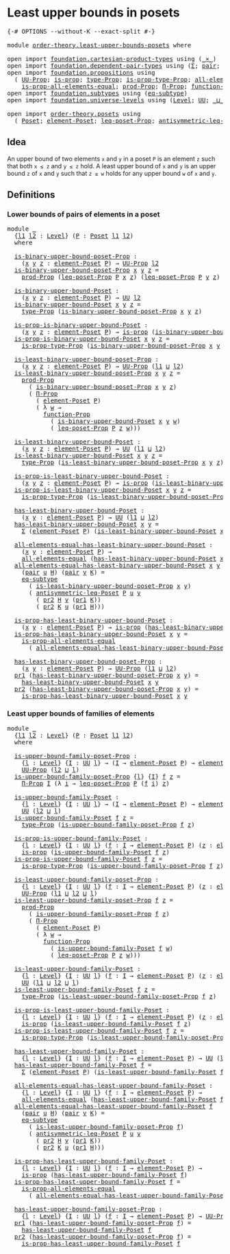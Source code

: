 # Least upper bounds in posets

<pre class="Agda"><a id="41" class="Symbol">{-#</a> <a id="45" class="Keyword">OPTIONS</a> <a id="53" class="Pragma">--without-K</a> <a id="65" class="Pragma">--exact-split</a> <a id="79" class="Symbol">#-}</a>

<a id="84" class="Keyword">module</a> <a id="91" href="order-theory.least-upper-bounds-posets.html" class="Module">order-theory.least-upper-bounds-posets</a> <a id="130" class="Keyword">where</a>

<a id="137" class="Keyword">open</a> <a id="142" class="Keyword">import</a> <a id="149" href="foundation.cartesian-product-types.html" class="Module">foundation.cartesian-product-types</a> <a id="184" class="Keyword">using</a> <a id="190" class="Symbol">(</a><a id="191" href="foundation-core.cartesian-product-types.html#577" class="Function Operator">_×_</a><a id="194" class="Symbol">)</a>
<a id="196" class="Keyword">open</a> <a id="201" class="Keyword">import</a> <a id="208" href="foundation.dependent-pair-types.html" class="Module">foundation.dependent-pair-types</a> <a id="240" class="Keyword">using</a> <a id="246" class="Symbol">(</a><a id="247" href="foundation-core.dependent-pair-types.html#502" class="Record">Σ</a><a id="248" class="Symbol">;</a> <a id="250" href="foundation-core.dependent-pair-types.html#575" class="InductiveConstructor">pair</a><a id="254" class="Symbol">;</a> <a id="256" href="foundation-core.dependent-pair-types.html#592" class="Field">pr1</a><a id="259" class="Symbol">;</a> <a id="261" href="foundation-core.dependent-pair-types.html#604" class="Field">pr2</a><a id="264" class="Symbol">)</a>
<a id="266" class="Keyword">open</a> <a id="271" class="Keyword">import</a> <a id="278" href="foundation.propositions.html" class="Module">foundation.propositions</a> <a id="302" class="Keyword">using</a>
  <a id="310" class="Symbol">(</a> <a id="312" href="foundation-core.propositions.html#1380" class="Function">UU-Prop</a><a id="319" class="Symbol">;</a> <a id="321" href="foundation-core.propositions.html#1296" class="Function">is-prop</a><a id="328" class="Symbol">;</a> <a id="330" href="foundation-core.propositions.html#1482" class="Function">type-Prop</a><a id="339" class="Symbol">;</a> <a id="341" href="foundation-core.propositions.html#1549" class="Function">is-prop-type-Prop</a><a id="358" class="Symbol">;</a> <a id="360" href="foundation-core.propositions.html#2193" class="Function">all-elements-equal</a><a id="378" class="Symbol">;</a>
    <a id="384" href="foundation-core.propositions.html#2392" class="Function">is-prop-all-elements-equal</a><a id="410" class="Symbol">;</a> <a id="412" href="foundation-core.propositions.html#5861" class="Function">prod-Prop</a><a id="421" class="Symbol">;</a> <a id="423" href="foundation-core.propositions.html#6681" class="Function">Π-Prop</a><a id="429" class="Symbol">;</a> <a id="431" href="foundation-core.propositions.html#8281" class="Function">function-Prop</a><a id="444" class="Symbol">)</a>
<a id="446" class="Keyword">open</a> <a id="451" class="Keyword">import</a> <a id="458" href="foundation.subtypes.html" class="Module">foundation.subtypes</a> <a id="478" class="Keyword">using</a> <a id="484" class="Symbol">(</a><a id="485" href="foundation-core.subtypes.html#3371" class="Function">eq-subtype</a><a id="495" class="Symbol">)</a>
<a id="497" class="Keyword">open</a> <a id="502" class="Keyword">import</a> <a id="509" href="foundation.universe-levels.html" class="Module">foundation.universe-levels</a> <a id="536" class="Keyword">using</a> <a id="542" class="Symbol">(</a><a id="543" href="Agda.Primitive.html#597" class="Postulate">Level</a><a id="548" class="Symbol">;</a> <a id="550" href="foundation-core.universe-levels.html#222" class="Primitive">UU</a><a id="552" class="Symbol">;</a> <a id="554" href="Agda.Primitive.html#810" class="Primitive Operator">_⊔_</a><a id="557" class="Symbol">)</a>

<a id="560" class="Keyword">open</a> <a id="565" class="Keyword">import</a> <a id="572" href="order-theory.posets.html" class="Module">order-theory.posets</a> <a id="592" class="Keyword">using</a>
  <a id="600" class="Symbol">(</a> <a id="602" href="order-theory.posets.html#731" class="Function">Poset</a><a id="607" class="Symbol">;</a> <a id="609" href="order-theory.posets.html#1145" class="Function">element-Poset</a><a id="622" class="Symbol">;</a> <a id="624" href="order-theory.posets.html#1194" class="Function">leq-poset-Prop</a><a id="638" class="Symbol">;</a> <a id="640" href="order-theory.posets.html#1983" class="Function">antisymmetric-leq-Poset</a><a id="663" class="Symbol">)</a>
</pre>
## Idea

An upper bound of two elements `x` and `y` in a poset `P` is an element `z` such that both `x ≤ z` and `y ≤ z` hold. A least upper bound of `x` and `y` is an upper bound `z` of `x` and `y` such that `z ≤ w` holds for any upper bound `w` of `x` and `y`.

## Definitions

### Lower bounds of pairs of elements in a poset

<pre class="Agda"><a id="1007" class="Keyword">module</a> <a id="1014" href="order-theory.least-upper-bounds-posets.html#1014" class="Module">_</a>
  <a id="1018" class="Symbol">{</a><a id="1019" href="order-theory.least-upper-bounds-posets.html#1019" class="Bound">l1</a> <a id="1022" href="order-theory.least-upper-bounds-posets.html#1022" class="Bound">l2</a> <a id="1025" class="Symbol">:</a> <a id="1027" href="Agda.Primitive.html#597" class="Postulate">Level</a><a id="1032" class="Symbol">}</a> <a id="1034" class="Symbol">(</a><a id="1035" href="order-theory.least-upper-bounds-posets.html#1035" class="Bound">P</a> <a id="1037" class="Symbol">:</a> <a id="1039" href="order-theory.posets.html#731" class="Function">Poset</a> <a id="1045" href="order-theory.least-upper-bounds-posets.html#1019" class="Bound">l1</a> <a id="1048" href="order-theory.least-upper-bounds-posets.html#1022" class="Bound">l2</a><a id="1050" class="Symbol">)</a>
  <a id="1054" class="Keyword">where</a>

  <a id="1063" href="order-theory.least-upper-bounds-posets.html#1063" class="Function">is-binary-upper-bound-poset-Prop</a> <a id="1096" class="Symbol">:</a>
    <a id="1102" class="Symbol">(</a><a id="1103" href="order-theory.least-upper-bounds-posets.html#1103" class="Bound">x</a> <a id="1105" href="order-theory.least-upper-bounds-posets.html#1105" class="Bound">y</a> <a id="1107" href="order-theory.least-upper-bounds-posets.html#1107" class="Bound">z</a> <a id="1109" class="Symbol">:</a> <a id="1111" href="order-theory.posets.html#1145" class="Function">element-Poset</a> <a id="1125" href="order-theory.least-upper-bounds-posets.html#1035" class="Bound">P</a><a id="1126" class="Symbol">)</a> <a id="1128" class="Symbol">→</a> <a id="1130" href="foundation-core.propositions.html#1380" class="Function">UU-Prop</a> <a id="1138" href="order-theory.least-upper-bounds-posets.html#1022" class="Bound">l2</a>
  <a id="1143" href="order-theory.least-upper-bounds-posets.html#1063" class="Function">is-binary-upper-bound-poset-Prop</a> <a id="1176" href="order-theory.least-upper-bounds-posets.html#1176" class="Bound">x</a> <a id="1178" href="order-theory.least-upper-bounds-posets.html#1178" class="Bound">y</a> <a id="1180" href="order-theory.least-upper-bounds-posets.html#1180" class="Bound">z</a> <a id="1182" class="Symbol">=</a>
    <a id="1188" href="foundation-core.propositions.html#5861" class="Function">prod-Prop</a> <a id="1198" class="Symbol">(</a><a id="1199" href="order-theory.posets.html#1194" class="Function">leq-poset-Prop</a> <a id="1214" href="order-theory.least-upper-bounds-posets.html#1035" class="Bound">P</a> <a id="1216" href="order-theory.least-upper-bounds-posets.html#1176" class="Bound">x</a> <a id="1218" href="order-theory.least-upper-bounds-posets.html#1180" class="Bound">z</a><a id="1219" class="Symbol">)</a> <a id="1221" class="Symbol">(</a><a id="1222" href="order-theory.posets.html#1194" class="Function">leq-poset-Prop</a> <a id="1237" href="order-theory.least-upper-bounds-posets.html#1035" class="Bound">P</a> <a id="1239" href="order-theory.least-upper-bounds-posets.html#1178" class="Bound">y</a> <a id="1241" href="order-theory.least-upper-bounds-posets.html#1180" class="Bound">z</a><a id="1242" class="Symbol">)</a>

  <a id="1247" href="order-theory.least-upper-bounds-posets.html#1247" class="Function">is-binary-upper-bound-Poset</a> <a id="1275" class="Symbol">:</a>
    <a id="1281" class="Symbol">(</a><a id="1282" href="order-theory.least-upper-bounds-posets.html#1282" class="Bound">x</a> <a id="1284" href="order-theory.least-upper-bounds-posets.html#1284" class="Bound">y</a> <a id="1286" href="order-theory.least-upper-bounds-posets.html#1286" class="Bound">z</a> <a id="1288" class="Symbol">:</a> <a id="1290" href="order-theory.posets.html#1145" class="Function">element-Poset</a> <a id="1304" href="order-theory.least-upper-bounds-posets.html#1035" class="Bound">P</a><a id="1305" class="Symbol">)</a> <a id="1307" class="Symbol">→</a> <a id="1309" href="foundation-core.universe-levels.html#222" class="Primitive">UU</a> <a id="1312" href="order-theory.least-upper-bounds-posets.html#1022" class="Bound">l2</a>
  <a id="1317" href="order-theory.least-upper-bounds-posets.html#1247" class="Function">is-binary-upper-bound-Poset</a> <a id="1345" href="order-theory.least-upper-bounds-posets.html#1345" class="Bound">x</a> <a id="1347" href="order-theory.least-upper-bounds-posets.html#1347" class="Bound">y</a> <a id="1349" href="order-theory.least-upper-bounds-posets.html#1349" class="Bound">z</a> <a id="1351" class="Symbol">=</a>
    <a id="1357" href="foundation-core.propositions.html#1482" class="Function">type-Prop</a> <a id="1367" class="Symbol">(</a><a id="1368" href="order-theory.least-upper-bounds-posets.html#1063" class="Function">is-binary-upper-bound-poset-Prop</a> <a id="1401" href="order-theory.least-upper-bounds-posets.html#1345" class="Bound">x</a> <a id="1403" href="order-theory.least-upper-bounds-posets.html#1347" class="Bound">y</a> <a id="1405" href="order-theory.least-upper-bounds-posets.html#1349" class="Bound">z</a><a id="1406" class="Symbol">)</a>

  <a id="1411" href="order-theory.least-upper-bounds-posets.html#1411" class="Function">is-prop-is-binary-upper-bound-Poset</a> <a id="1447" class="Symbol">:</a>
    <a id="1453" class="Symbol">(</a><a id="1454" href="order-theory.least-upper-bounds-posets.html#1454" class="Bound">x</a> <a id="1456" href="order-theory.least-upper-bounds-posets.html#1456" class="Bound">y</a> <a id="1458" href="order-theory.least-upper-bounds-posets.html#1458" class="Bound">z</a> <a id="1460" class="Symbol">:</a> <a id="1462" href="order-theory.posets.html#1145" class="Function">element-Poset</a> <a id="1476" href="order-theory.least-upper-bounds-posets.html#1035" class="Bound">P</a><a id="1477" class="Symbol">)</a> <a id="1479" class="Symbol">→</a> <a id="1481" href="foundation-core.propositions.html#1296" class="Function">is-prop</a> <a id="1489" class="Symbol">(</a><a id="1490" href="order-theory.least-upper-bounds-posets.html#1247" class="Function">is-binary-upper-bound-Poset</a> <a id="1518" href="order-theory.least-upper-bounds-posets.html#1454" class="Bound">x</a> <a id="1520" href="order-theory.least-upper-bounds-posets.html#1456" class="Bound">y</a> <a id="1522" href="order-theory.least-upper-bounds-posets.html#1458" class="Bound">z</a><a id="1523" class="Symbol">)</a>
  <a id="1527" href="order-theory.least-upper-bounds-posets.html#1411" class="Function">is-prop-is-binary-upper-bound-Poset</a> <a id="1563" href="order-theory.least-upper-bounds-posets.html#1563" class="Bound">x</a> <a id="1565" href="order-theory.least-upper-bounds-posets.html#1565" class="Bound">y</a> <a id="1567" href="order-theory.least-upper-bounds-posets.html#1567" class="Bound">z</a> <a id="1569" class="Symbol">=</a>
    <a id="1575" href="foundation-core.propositions.html#1549" class="Function">is-prop-type-Prop</a> <a id="1593" class="Symbol">(</a><a id="1594" href="order-theory.least-upper-bounds-posets.html#1063" class="Function">is-binary-upper-bound-poset-Prop</a> <a id="1627" href="order-theory.least-upper-bounds-posets.html#1563" class="Bound">x</a> <a id="1629" href="order-theory.least-upper-bounds-posets.html#1565" class="Bound">y</a> <a id="1631" href="order-theory.least-upper-bounds-posets.html#1567" class="Bound">z</a><a id="1632" class="Symbol">)</a>

  <a id="1637" href="order-theory.least-upper-bounds-posets.html#1637" class="Function">is-least-binary-upper-bound-poset-Prop</a> <a id="1676" class="Symbol">:</a>
    <a id="1682" class="Symbol">(</a><a id="1683" href="order-theory.least-upper-bounds-posets.html#1683" class="Bound">x</a> <a id="1685" href="order-theory.least-upper-bounds-posets.html#1685" class="Bound">y</a> <a id="1687" href="order-theory.least-upper-bounds-posets.html#1687" class="Bound">z</a> <a id="1689" class="Symbol">:</a> <a id="1691" href="order-theory.posets.html#1145" class="Function">element-Poset</a> <a id="1705" href="order-theory.least-upper-bounds-posets.html#1035" class="Bound">P</a><a id="1706" class="Symbol">)</a> <a id="1708" class="Symbol">→</a> <a id="1710" href="foundation-core.propositions.html#1380" class="Function">UU-Prop</a> <a id="1718" class="Symbol">(</a><a id="1719" href="order-theory.least-upper-bounds-posets.html#1019" class="Bound">l1</a> <a id="1722" href="Agda.Primitive.html#810" class="Primitive Operator">⊔</a> <a id="1724" href="order-theory.least-upper-bounds-posets.html#1022" class="Bound">l2</a><a id="1726" class="Symbol">)</a>
  <a id="1730" href="order-theory.least-upper-bounds-posets.html#1637" class="Function">is-least-binary-upper-bound-poset-Prop</a> <a id="1769" href="order-theory.least-upper-bounds-posets.html#1769" class="Bound">x</a> <a id="1771" href="order-theory.least-upper-bounds-posets.html#1771" class="Bound">y</a> <a id="1773" href="order-theory.least-upper-bounds-posets.html#1773" class="Bound">z</a> <a id="1775" class="Symbol">=</a>
    <a id="1781" href="foundation-core.propositions.html#5861" class="Function">prod-Prop</a>
      <a id="1797" class="Symbol">(</a> <a id="1799" href="order-theory.least-upper-bounds-posets.html#1063" class="Function">is-binary-upper-bound-poset-Prop</a> <a id="1832" href="order-theory.least-upper-bounds-posets.html#1769" class="Bound">x</a> <a id="1834" href="order-theory.least-upper-bounds-posets.html#1771" class="Bound">y</a> <a id="1836" href="order-theory.least-upper-bounds-posets.html#1773" class="Bound">z</a><a id="1837" class="Symbol">)</a>
      <a id="1845" class="Symbol">(</a> <a id="1847" href="foundation-core.propositions.html#6681" class="Function">Π-Prop</a>
        <a id="1862" class="Symbol">(</a> <a id="1864" href="order-theory.posets.html#1145" class="Function">element-Poset</a> <a id="1878" href="order-theory.least-upper-bounds-posets.html#1035" class="Bound">P</a><a id="1879" class="Symbol">)</a>
        <a id="1889" class="Symbol">(</a> <a id="1891" class="Symbol">λ</a> <a id="1893" href="order-theory.least-upper-bounds-posets.html#1893" class="Bound">w</a> <a id="1895" class="Symbol">→</a>
          <a id="1907" href="foundation-core.propositions.html#8281" class="Function">function-Prop</a>
            <a id="1933" class="Symbol">(</a> <a id="1935" href="order-theory.least-upper-bounds-posets.html#1247" class="Function">is-binary-upper-bound-Poset</a> <a id="1963" href="order-theory.least-upper-bounds-posets.html#1769" class="Bound">x</a> <a id="1965" href="order-theory.least-upper-bounds-posets.html#1771" class="Bound">y</a> <a id="1967" href="order-theory.least-upper-bounds-posets.html#1893" class="Bound">w</a><a id="1968" class="Symbol">)</a>
            <a id="1982" class="Symbol">(</a> <a id="1984" href="order-theory.posets.html#1194" class="Function">leq-poset-Prop</a> <a id="1999" href="order-theory.least-upper-bounds-posets.html#1035" class="Bound">P</a> <a id="2001" href="order-theory.least-upper-bounds-posets.html#1773" class="Bound">z</a> <a id="2003" href="order-theory.least-upper-bounds-posets.html#1893" class="Bound">w</a><a id="2004" class="Symbol">)))</a>

  <a id="2011" href="order-theory.least-upper-bounds-posets.html#2011" class="Function">is-least-binary-upper-bound-Poset</a> <a id="2045" class="Symbol">:</a>
    <a id="2051" class="Symbol">(</a><a id="2052" href="order-theory.least-upper-bounds-posets.html#2052" class="Bound">x</a> <a id="2054" href="order-theory.least-upper-bounds-posets.html#2054" class="Bound">y</a> <a id="2056" href="order-theory.least-upper-bounds-posets.html#2056" class="Bound">z</a> <a id="2058" class="Symbol">:</a> <a id="2060" href="order-theory.posets.html#1145" class="Function">element-Poset</a> <a id="2074" href="order-theory.least-upper-bounds-posets.html#1035" class="Bound">P</a><a id="2075" class="Symbol">)</a> <a id="2077" class="Symbol">→</a> <a id="2079" href="foundation-core.universe-levels.html#222" class="Primitive">UU</a> <a id="2082" class="Symbol">(</a><a id="2083" href="order-theory.least-upper-bounds-posets.html#1019" class="Bound">l1</a> <a id="2086" href="Agda.Primitive.html#810" class="Primitive Operator">⊔</a> <a id="2088" href="order-theory.least-upper-bounds-posets.html#1022" class="Bound">l2</a><a id="2090" class="Symbol">)</a>
  <a id="2094" href="order-theory.least-upper-bounds-posets.html#2011" class="Function">is-least-binary-upper-bound-Poset</a> <a id="2128" href="order-theory.least-upper-bounds-posets.html#2128" class="Bound">x</a> <a id="2130" href="order-theory.least-upper-bounds-posets.html#2130" class="Bound">y</a> <a id="2132" href="order-theory.least-upper-bounds-posets.html#2132" class="Bound">z</a> <a id="2134" class="Symbol">=</a>
    <a id="2140" href="foundation-core.propositions.html#1482" class="Function">type-Prop</a> <a id="2150" class="Symbol">(</a><a id="2151" href="order-theory.least-upper-bounds-posets.html#1637" class="Function">is-least-binary-upper-bound-poset-Prop</a> <a id="2190" href="order-theory.least-upper-bounds-posets.html#2128" class="Bound">x</a> <a id="2192" href="order-theory.least-upper-bounds-posets.html#2130" class="Bound">y</a> <a id="2194" href="order-theory.least-upper-bounds-posets.html#2132" class="Bound">z</a><a id="2195" class="Symbol">)</a>

  <a id="2200" href="order-theory.least-upper-bounds-posets.html#2200" class="Function">is-prop-is-least-binary-upper-bound-Poset</a> <a id="2242" class="Symbol">:</a>
    <a id="2248" class="Symbol">(</a><a id="2249" href="order-theory.least-upper-bounds-posets.html#2249" class="Bound">x</a> <a id="2251" href="order-theory.least-upper-bounds-posets.html#2251" class="Bound">y</a> <a id="2253" href="order-theory.least-upper-bounds-posets.html#2253" class="Bound">z</a> <a id="2255" class="Symbol">:</a> <a id="2257" href="order-theory.posets.html#1145" class="Function">element-Poset</a> <a id="2271" href="order-theory.least-upper-bounds-posets.html#1035" class="Bound">P</a><a id="2272" class="Symbol">)</a> <a id="2274" class="Symbol">→</a> <a id="2276" href="foundation-core.propositions.html#1296" class="Function">is-prop</a> <a id="2284" class="Symbol">(</a><a id="2285" href="order-theory.least-upper-bounds-posets.html#2011" class="Function">is-least-binary-upper-bound-Poset</a> <a id="2319" href="order-theory.least-upper-bounds-posets.html#2249" class="Bound">x</a> <a id="2321" href="order-theory.least-upper-bounds-posets.html#2251" class="Bound">y</a> <a id="2323" href="order-theory.least-upper-bounds-posets.html#2253" class="Bound">z</a><a id="2324" class="Symbol">)</a>
  <a id="2328" href="order-theory.least-upper-bounds-posets.html#2200" class="Function">is-prop-is-least-binary-upper-bound-Poset</a> <a id="2370" href="order-theory.least-upper-bounds-posets.html#2370" class="Bound">x</a> <a id="2372" href="order-theory.least-upper-bounds-posets.html#2372" class="Bound">y</a> <a id="2374" href="order-theory.least-upper-bounds-posets.html#2374" class="Bound">z</a> <a id="2376" class="Symbol">=</a>
    <a id="2382" href="foundation-core.propositions.html#1549" class="Function">is-prop-type-Prop</a> <a id="2400" class="Symbol">(</a><a id="2401" href="order-theory.least-upper-bounds-posets.html#1637" class="Function">is-least-binary-upper-bound-poset-Prop</a> <a id="2440" href="order-theory.least-upper-bounds-posets.html#2370" class="Bound">x</a> <a id="2442" href="order-theory.least-upper-bounds-posets.html#2372" class="Bound">y</a> <a id="2444" href="order-theory.least-upper-bounds-posets.html#2374" class="Bound">z</a><a id="2445" class="Symbol">)</a>

  <a id="2450" href="order-theory.least-upper-bounds-posets.html#2450" class="Function">has-least-binary-upper-bound-Poset</a> <a id="2485" class="Symbol">:</a>
    <a id="2491" class="Symbol">(</a><a id="2492" href="order-theory.least-upper-bounds-posets.html#2492" class="Bound">x</a> <a id="2494" href="order-theory.least-upper-bounds-posets.html#2494" class="Bound">y</a> <a id="2496" class="Symbol">:</a> <a id="2498" href="order-theory.posets.html#1145" class="Function">element-Poset</a> <a id="2512" href="order-theory.least-upper-bounds-posets.html#1035" class="Bound">P</a><a id="2513" class="Symbol">)</a> <a id="2515" class="Symbol">→</a> <a id="2517" href="foundation-core.universe-levels.html#222" class="Primitive">UU</a> <a id="2520" class="Symbol">(</a><a id="2521" href="order-theory.least-upper-bounds-posets.html#1019" class="Bound">l1</a> <a id="2524" href="Agda.Primitive.html#810" class="Primitive Operator">⊔</a> <a id="2526" href="order-theory.least-upper-bounds-posets.html#1022" class="Bound">l2</a><a id="2528" class="Symbol">)</a>
  <a id="2532" href="order-theory.least-upper-bounds-posets.html#2450" class="Function">has-least-binary-upper-bound-Poset</a> <a id="2567" href="order-theory.least-upper-bounds-posets.html#2567" class="Bound">x</a> <a id="2569" href="order-theory.least-upper-bounds-posets.html#2569" class="Bound">y</a> <a id="2571" class="Symbol">=</a>
    <a id="2577" href="foundation-core.dependent-pair-types.html#502" class="Record">Σ</a> <a id="2579" class="Symbol">(</a><a id="2580" href="order-theory.posets.html#1145" class="Function">element-Poset</a> <a id="2594" href="order-theory.least-upper-bounds-posets.html#1035" class="Bound">P</a><a id="2595" class="Symbol">)</a> <a id="2597" class="Symbol">(</a><a id="2598" href="order-theory.least-upper-bounds-posets.html#2011" class="Function">is-least-binary-upper-bound-Poset</a> <a id="2632" href="order-theory.least-upper-bounds-posets.html#2567" class="Bound">x</a> <a id="2634" href="order-theory.least-upper-bounds-posets.html#2569" class="Bound">y</a><a id="2635" class="Symbol">)</a>

  <a id="2640" href="order-theory.least-upper-bounds-posets.html#2640" class="Function">all-elements-equal-has-least-binary-upper-bound-Poset</a> <a id="2694" class="Symbol">:</a>
    <a id="2700" class="Symbol">(</a><a id="2701" href="order-theory.least-upper-bounds-posets.html#2701" class="Bound">x</a> <a id="2703" href="order-theory.least-upper-bounds-posets.html#2703" class="Bound">y</a> <a id="2705" class="Symbol">:</a> <a id="2707" href="order-theory.posets.html#1145" class="Function">element-Poset</a> <a id="2721" href="order-theory.least-upper-bounds-posets.html#1035" class="Bound">P</a><a id="2722" class="Symbol">)</a> <a id="2724" class="Symbol">→</a>
    <a id="2730" href="foundation-core.propositions.html#2193" class="Function">all-elements-equal</a> <a id="2749" class="Symbol">(</a><a id="2750" href="order-theory.least-upper-bounds-posets.html#2450" class="Function">has-least-binary-upper-bound-Poset</a> <a id="2785" href="order-theory.least-upper-bounds-posets.html#2701" class="Bound">x</a> <a id="2787" href="order-theory.least-upper-bounds-posets.html#2703" class="Bound">y</a><a id="2788" class="Symbol">)</a>
  <a id="2792" href="order-theory.least-upper-bounds-posets.html#2640" class="Function">all-elements-equal-has-least-binary-upper-bound-Poset</a> <a id="2846" href="order-theory.least-upper-bounds-posets.html#2846" class="Bound">x</a> <a id="2848" href="order-theory.least-upper-bounds-posets.html#2848" class="Bound">y</a>
    <a id="2854" class="Symbol">(</a><a id="2855" href="foundation-core.dependent-pair-types.html#575" class="InductiveConstructor">pair</a> <a id="2860" href="order-theory.least-upper-bounds-posets.html#2860" class="Bound">u</a> <a id="2862" href="order-theory.least-upper-bounds-posets.html#2862" class="Bound">H</a><a id="2863" class="Symbol">)</a> <a id="2865" class="Symbol">(</a><a id="2866" href="foundation-core.dependent-pair-types.html#575" class="InductiveConstructor">pair</a> <a id="2871" href="order-theory.least-upper-bounds-posets.html#2871" class="Bound">v</a> <a id="2873" href="order-theory.least-upper-bounds-posets.html#2873" class="Bound">K</a><a id="2874" class="Symbol">)</a> <a id="2876" class="Symbol">=</a>
    <a id="2882" href="foundation-core.subtypes.html#3371" class="Function">eq-subtype</a>
      <a id="2899" class="Symbol">(</a> <a id="2901" href="order-theory.least-upper-bounds-posets.html#1637" class="Function">is-least-binary-upper-bound-poset-Prop</a> <a id="2940" href="order-theory.least-upper-bounds-posets.html#2846" class="Bound">x</a> <a id="2942" href="order-theory.least-upper-bounds-posets.html#2848" class="Bound">y</a><a id="2943" class="Symbol">)</a>
      <a id="2951" class="Symbol">(</a> <a id="2953" href="order-theory.posets.html#1983" class="Function">antisymmetric-leq-Poset</a> <a id="2977" href="order-theory.least-upper-bounds-posets.html#1035" class="Bound">P</a> <a id="2979" href="order-theory.least-upper-bounds-posets.html#2860" class="Bound">u</a> <a id="2981" href="order-theory.least-upper-bounds-posets.html#2871" class="Bound">v</a>
        <a id="2991" class="Symbol">(</a> <a id="2993" href="foundation-core.dependent-pair-types.html#604" class="Field">pr2</a> <a id="2997" href="order-theory.least-upper-bounds-posets.html#2862" class="Bound">H</a> <a id="2999" href="order-theory.least-upper-bounds-posets.html#2871" class="Bound">v</a> <a id="3001" class="Symbol">(</a><a id="3002" href="foundation-core.dependent-pair-types.html#592" class="Field">pr1</a> <a id="3006" href="order-theory.least-upper-bounds-posets.html#2873" class="Bound">K</a><a id="3007" class="Symbol">))</a>
        <a id="3018" class="Symbol">(</a> <a id="3020" href="foundation-core.dependent-pair-types.html#604" class="Field">pr2</a> <a id="3024" href="order-theory.least-upper-bounds-posets.html#2873" class="Bound">K</a> <a id="3026" href="order-theory.least-upper-bounds-posets.html#2860" class="Bound">u</a> <a id="3028" class="Symbol">(</a><a id="3029" href="foundation-core.dependent-pair-types.html#592" class="Field">pr1</a> <a id="3033" href="order-theory.least-upper-bounds-posets.html#2862" class="Bound">H</a><a id="3034" class="Symbol">)))</a>

  <a id="3041" href="order-theory.least-upper-bounds-posets.html#3041" class="Function">is-prop-has-least-binary-upper-bound-Poset</a> <a id="3084" class="Symbol">:</a>
    <a id="3090" class="Symbol">(</a><a id="3091" href="order-theory.least-upper-bounds-posets.html#3091" class="Bound">x</a> <a id="3093" href="order-theory.least-upper-bounds-posets.html#3093" class="Bound">y</a> <a id="3095" class="Symbol">:</a> <a id="3097" href="order-theory.posets.html#1145" class="Function">element-Poset</a> <a id="3111" href="order-theory.least-upper-bounds-posets.html#1035" class="Bound">P</a><a id="3112" class="Symbol">)</a> <a id="3114" class="Symbol">→</a> <a id="3116" href="foundation-core.propositions.html#1296" class="Function">is-prop</a> <a id="3124" class="Symbol">(</a><a id="3125" href="order-theory.least-upper-bounds-posets.html#2450" class="Function">has-least-binary-upper-bound-Poset</a> <a id="3160" href="order-theory.least-upper-bounds-posets.html#3091" class="Bound">x</a> <a id="3162" href="order-theory.least-upper-bounds-posets.html#3093" class="Bound">y</a><a id="3163" class="Symbol">)</a>
  <a id="3167" href="order-theory.least-upper-bounds-posets.html#3041" class="Function">is-prop-has-least-binary-upper-bound-Poset</a> <a id="3210" href="order-theory.least-upper-bounds-posets.html#3210" class="Bound">x</a> <a id="3212" href="order-theory.least-upper-bounds-posets.html#3212" class="Bound">y</a> <a id="3214" class="Symbol">=</a>
    <a id="3220" href="foundation-core.propositions.html#2392" class="Function">is-prop-all-elements-equal</a>
      <a id="3253" class="Symbol">(</a> <a id="3255" href="order-theory.least-upper-bounds-posets.html#2640" class="Function">all-elements-equal-has-least-binary-upper-bound-Poset</a> <a id="3309" href="order-theory.least-upper-bounds-posets.html#3210" class="Bound">x</a> <a id="3311" href="order-theory.least-upper-bounds-posets.html#3212" class="Bound">y</a><a id="3312" class="Symbol">)</a>

  <a id="3317" href="order-theory.least-upper-bounds-posets.html#3317" class="Function">has-least-binary-upper-bound-poset-Prop</a> <a id="3357" class="Symbol">:</a>
    <a id="3363" class="Symbol">(</a><a id="3364" href="order-theory.least-upper-bounds-posets.html#3364" class="Bound">x</a> <a id="3366" href="order-theory.least-upper-bounds-posets.html#3366" class="Bound">y</a> <a id="3368" class="Symbol">:</a> <a id="3370" href="order-theory.posets.html#1145" class="Function">element-Poset</a> <a id="3384" href="order-theory.least-upper-bounds-posets.html#1035" class="Bound">P</a><a id="3385" class="Symbol">)</a> <a id="3387" class="Symbol">→</a> <a id="3389" href="foundation-core.propositions.html#1380" class="Function">UU-Prop</a> <a id="3397" class="Symbol">(</a><a id="3398" href="order-theory.least-upper-bounds-posets.html#1019" class="Bound">l1</a> <a id="3401" href="Agda.Primitive.html#810" class="Primitive Operator">⊔</a> <a id="3403" href="order-theory.least-upper-bounds-posets.html#1022" class="Bound">l2</a><a id="3405" class="Symbol">)</a>
  <a id="3409" href="foundation-core.dependent-pair-types.html#592" class="Field">pr1</a> <a id="3413" class="Symbol">(</a><a id="3414" href="order-theory.least-upper-bounds-posets.html#3317" class="Function">has-least-binary-upper-bound-poset-Prop</a> <a id="3454" href="order-theory.least-upper-bounds-posets.html#3454" class="Bound">x</a> <a id="3456" href="order-theory.least-upper-bounds-posets.html#3456" class="Bound">y</a><a id="3457" class="Symbol">)</a> <a id="3459" class="Symbol">=</a>
    <a id="3465" href="order-theory.least-upper-bounds-posets.html#2450" class="Function">has-least-binary-upper-bound-Poset</a> <a id="3500" href="order-theory.least-upper-bounds-posets.html#3454" class="Bound">x</a> <a id="3502" href="order-theory.least-upper-bounds-posets.html#3456" class="Bound">y</a>
  <a id="3506" href="foundation-core.dependent-pair-types.html#604" class="Field">pr2</a> <a id="3510" class="Symbol">(</a><a id="3511" href="order-theory.least-upper-bounds-posets.html#3317" class="Function">has-least-binary-upper-bound-poset-Prop</a> <a id="3551" href="order-theory.least-upper-bounds-posets.html#3551" class="Bound">x</a> <a id="3553" href="order-theory.least-upper-bounds-posets.html#3553" class="Bound">y</a><a id="3554" class="Symbol">)</a> <a id="3556" class="Symbol">=</a>
    <a id="3562" href="order-theory.least-upper-bounds-posets.html#3041" class="Function">is-prop-has-least-binary-upper-bound-Poset</a> <a id="3605" href="order-theory.least-upper-bounds-posets.html#3551" class="Bound">x</a> <a id="3607" href="order-theory.least-upper-bounds-posets.html#3553" class="Bound">y</a>
</pre>
### Least upper bounds of families of elements

<pre class="Agda"><a id="3670" class="Keyword">module</a> <a id="3677" href="order-theory.least-upper-bounds-posets.html#3677" class="Module">_</a>
  <a id="3681" class="Symbol">{</a><a id="3682" href="order-theory.least-upper-bounds-posets.html#3682" class="Bound">l1</a> <a id="3685" href="order-theory.least-upper-bounds-posets.html#3685" class="Bound">l2</a> <a id="3688" class="Symbol">:</a> <a id="3690" href="Agda.Primitive.html#597" class="Postulate">Level</a><a id="3695" class="Symbol">}</a> <a id="3697" class="Symbol">(</a><a id="3698" href="order-theory.least-upper-bounds-posets.html#3698" class="Bound">P</a> <a id="3700" class="Symbol">:</a> <a id="3702" href="order-theory.posets.html#731" class="Function">Poset</a> <a id="3708" href="order-theory.least-upper-bounds-posets.html#3682" class="Bound">l1</a> <a id="3711" href="order-theory.least-upper-bounds-posets.html#3685" class="Bound">l2</a><a id="3713" class="Symbol">)</a>
  <a id="3717" class="Keyword">where</a>

  <a id="3726" href="order-theory.least-upper-bounds-posets.html#3726" class="Function">is-upper-bound-family-poset-Prop</a> <a id="3759" class="Symbol">:</a>
    <a id="3765" class="Symbol">{</a><a id="3766" href="order-theory.least-upper-bounds-posets.html#3766" class="Bound">l</a> <a id="3768" class="Symbol">:</a> <a id="3770" href="Agda.Primitive.html#597" class="Postulate">Level</a><a id="3775" class="Symbol">}</a> <a id="3777" class="Symbol">{</a><a id="3778" href="order-theory.least-upper-bounds-posets.html#3778" class="Bound">I</a> <a id="3780" class="Symbol">:</a> <a id="3782" href="foundation-core.universe-levels.html#222" class="Primitive">UU</a> <a id="3785" href="order-theory.least-upper-bounds-posets.html#3766" class="Bound">l</a><a id="3786" class="Symbol">}</a> <a id="3788" class="Symbol">→</a> <a id="3790" class="Symbol">(</a><a id="3791" href="order-theory.least-upper-bounds-posets.html#3778" class="Bound">I</a> <a id="3793" class="Symbol">→</a> <a id="3795" href="order-theory.posets.html#1145" class="Function">element-Poset</a> <a id="3809" href="order-theory.least-upper-bounds-posets.html#3698" class="Bound">P</a><a id="3810" class="Symbol">)</a> <a id="3812" class="Symbol">→</a> <a id="3814" href="order-theory.posets.html#1145" class="Function">element-Poset</a> <a id="3828" href="order-theory.least-upper-bounds-posets.html#3698" class="Bound">P</a> <a id="3830" class="Symbol">→</a>
    <a id="3836" href="foundation-core.propositions.html#1380" class="Function">UU-Prop</a> <a id="3844" class="Symbol">(</a><a id="3845" href="order-theory.least-upper-bounds-posets.html#3685" class="Bound">l2</a> <a id="3848" href="Agda.Primitive.html#810" class="Primitive Operator">⊔</a> <a id="3850" href="order-theory.least-upper-bounds-posets.html#3766" class="Bound">l</a><a id="3851" class="Symbol">)</a>
  <a id="3855" href="order-theory.least-upper-bounds-posets.html#3726" class="Function">is-upper-bound-family-poset-Prop</a> <a id="3888" class="Symbol">{</a><a id="3889" href="order-theory.least-upper-bounds-posets.html#3889" class="Bound">l</a><a id="3890" class="Symbol">}</a> <a id="3892" class="Symbol">{</a><a id="3893" href="order-theory.least-upper-bounds-posets.html#3893" class="Bound">I</a><a id="3894" class="Symbol">}</a> <a id="3896" href="order-theory.least-upper-bounds-posets.html#3896" class="Bound">f</a> <a id="3898" href="order-theory.least-upper-bounds-posets.html#3898" class="Bound">z</a> <a id="3900" class="Symbol">=</a>
    <a id="3906" href="foundation-core.propositions.html#6681" class="Function">Π-Prop</a> <a id="3913" href="order-theory.least-upper-bounds-posets.html#3893" class="Bound">I</a> <a id="3915" class="Symbol">(λ</a> <a id="3918" href="order-theory.least-upper-bounds-posets.html#3918" class="Bound">i</a> <a id="3920" class="Symbol">→</a> <a id="3922" href="order-theory.posets.html#1194" class="Function">leq-poset-Prop</a> <a id="3937" href="order-theory.least-upper-bounds-posets.html#3698" class="Bound">P</a> <a id="3939" class="Symbol">(</a><a id="3940" href="order-theory.least-upper-bounds-posets.html#3896" class="Bound">f</a> <a id="3942" href="order-theory.least-upper-bounds-posets.html#3918" class="Bound">i</a><a id="3943" class="Symbol">)</a> <a id="3945" href="order-theory.least-upper-bounds-posets.html#3898" class="Bound">z</a><a id="3946" class="Symbol">)</a>

  <a id="3951" href="order-theory.least-upper-bounds-posets.html#3951" class="Function">is-upper-bound-family-Poset</a> <a id="3979" class="Symbol">:</a>
    <a id="3985" class="Symbol">{</a><a id="3986" href="order-theory.least-upper-bounds-posets.html#3986" class="Bound">l</a> <a id="3988" class="Symbol">:</a> <a id="3990" href="Agda.Primitive.html#597" class="Postulate">Level</a><a id="3995" class="Symbol">}</a> <a id="3997" class="Symbol">{</a><a id="3998" href="order-theory.least-upper-bounds-posets.html#3998" class="Bound">I</a> <a id="4000" class="Symbol">:</a> <a id="4002" href="foundation-core.universe-levels.html#222" class="Primitive">UU</a> <a id="4005" href="order-theory.least-upper-bounds-posets.html#3986" class="Bound">l</a><a id="4006" class="Symbol">}</a> <a id="4008" class="Symbol">→</a> <a id="4010" class="Symbol">(</a><a id="4011" href="order-theory.least-upper-bounds-posets.html#3998" class="Bound">I</a> <a id="4013" class="Symbol">→</a> <a id="4015" href="order-theory.posets.html#1145" class="Function">element-Poset</a> <a id="4029" href="order-theory.least-upper-bounds-posets.html#3698" class="Bound">P</a><a id="4030" class="Symbol">)</a> <a id="4032" class="Symbol">→</a> <a id="4034" href="order-theory.posets.html#1145" class="Function">element-Poset</a> <a id="4048" href="order-theory.least-upper-bounds-posets.html#3698" class="Bound">P</a> <a id="4050" class="Symbol">→</a>
    <a id="4056" href="foundation-core.universe-levels.html#222" class="Primitive">UU</a> <a id="4059" class="Symbol">(</a><a id="4060" href="order-theory.least-upper-bounds-posets.html#3685" class="Bound">l2</a> <a id="4063" href="Agda.Primitive.html#810" class="Primitive Operator">⊔</a> <a id="4065" href="order-theory.least-upper-bounds-posets.html#3986" class="Bound">l</a><a id="4066" class="Symbol">)</a>
  <a id="4070" href="order-theory.least-upper-bounds-posets.html#3951" class="Function">is-upper-bound-family-Poset</a> <a id="4098" href="order-theory.least-upper-bounds-posets.html#4098" class="Bound">f</a> <a id="4100" href="order-theory.least-upper-bounds-posets.html#4100" class="Bound">z</a> <a id="4102" class="Symbol">=</a>
    <a id="4108" href="foundation-core.propositions.html#1482" class="Function">type-Prop</a> <a id="4118" class="Symbol">(</a><a id="4119" href="order-theory.least-upper-bounds-posets.html#3726" class="Function">is-upper-bound-family-poset-Prop</a> <a id="4152" href="order-theory.least-upper-bounds-posets.html#4098" class="Bound">f</a> <a id="4154" href="order-theory.least-upper-bounds-posets.html#4100" class="Bound">z</a><a id="4155" class="Symbol">)</a>

  <a id="4160" href="order-theory.least-upper-bounds-posets.html#4160" class="Function">is-prop-is-upper-bound-family-Poset</a> <a id="4196" class="Symbol">:</a>
    <a id="4202" class="Symbol">{</a><a id="4203" href="order-theory.least-upper-bounds-posets.html#4203" class="Bound">l</a> <a id="4205" class="Symbol">:</a> <a id="4207" href="Agda.Primitive.html#597" class="Postulate">Level</a><a id="4212" class="Symbol">}</a> <a id="4214" class="Symbol">{</a><a id="4215" href="order-theory.least-upper-bounds-posets.html#4215" class="Bound">I</a> <a id="4217" class="Symbol">:</a> <a id="4219" href="foundation-core.universe-levels.html#222" class="Primitive">UU</a> <a id="4222" href="order-theory.least-upper-bounds-posets.html#4203" class="Bound">l</a><a id="4223" class="Symbol">}</a> <a id="4225" class="Symbol">(</a><a id="4226" href="order-theory.least-upper-bounds-posets.html#4226" class="Bound">f</a> <a id="4228" class="Symbol">:</a> <a id="4230" href="order-theory.least-upper-bounds-posets.html#4215" class="Bound">I</a> <a id="4232" class="Symbol">→</a> <a id="4234" href="order-theory.posets.html#1145" class="Function">element-Poset</a> <a id="4248" href="order-theory.least-upper-bounds-posets.html#3698" class="Bound">P</a><a id="4249" class="Symbol">)</a> <a id="4251" class="Symbol">(</a><a id="4252" href="order-theory.least-upper-bounds-posets.html#4252" class="Bound">z</a> <a id="4254" class="Symbol">:</a> <a id="4256" href="order-theory.posets.html#1145" class="Function">element-Poset</a> <a id="4270" href="order-theory.least-upper-bounds-posets.html#3698" class="Bound">P</a><a id="4271" class="Symbol">)</a> <a id="4273" class="Symbol">→</a>
    <a id="4279" href="foundation-core.propositions.html#1296" class="Function">is-prop</a> <a id="4287" class="Symbol">(</a><a id="4288" href="order-theory.least-upper-bounds-posets.html#3951" class="Function">is-upper-bound-family-Poset</a> <a id="4316" href="order-theory.least-upper-bounds-posets.html#4226" class="Bound">f</a> <a id="4318" href="order-theory.least-upper-bounds-posets.html#4252" class="Bound">z</a><a id="4319" class="Symbol">)</a>
  <a id="4323" href="order-theory.least-upper-bounds-posets.html#4160" class="Function">is-prop-is-upper-bound-family-Poset</a> <a id="4359" href="order-theory.least-upper-bounds-posets.html#4359" class="Bound">f</a> <a id="4361" href="order-theory.least-upper-bounds-posets.html#4361" class="Bound">z</a> <a id="4363" class="Symbol">=</a>
    <a id="4369" href="foundation-core.propositions.html#1549" class="Function">is-prop-type-Prop</a> <a id="4387" class="Symbol">(</a><a id="4388" href="order-theory.least-upper-bounds-posets.html#3726" class="Function">is-upper-bound-family-poset-Prop</a> <a id="4421" href="order-theory.least-upper-bounds-posets.html#4359" class="Bound">f</a> <a id="4423" href="order-theory.least-upper-bounds-posets.html#4361" class="Bound">z</a><a id="4424" class="Symbol">)</a>

  <a id="4429" href="order-theory.least-upper-bounds-posets.html#4429" class="Function">is-least-upper-bound-family-poset-Prop</a> <a id="4468" class="Symbol">:</a>
    <a id="4474" class="Symbol">{</a><a id="4475" href="order-theory.least-upper-bounds-posets.html#4475" class="Bound">l</a> <a id="4477" class="Symbol">:</a> <a id="4479" href="Agda.Primitive.html#597" class="Postulate">Level</a><a id="4484" class="Symbol">}</a> <a id="4486" class="Symbol">{</a><a id="4487" href="order-theory.least-upper-bounds-posets.html#4487" class="Bound">I</a> <a id="4489" class="Symbol">:</a> <a id="4491" href="foundation-core.universe-levels.html#222" class="Primitive">UU</a> <a id="4494" href="order-theory.least-upper-bounds-posets.html#4475" class="Bound">l</a><a id="4495" class="Symbol">}</a> <a id="4497" class="Symbol">(</a><a id="4498" href="order-theory.least-upper-bounds-posets.html#4498" class="Bound">f</a> <a id="4500" class="Symbol">:</a> <a id="4502" href="order-theory.least-upper-bounds-posets.html#4487" class="Bound">I</a> <a id="4504" class="Symbol">→</a> <a id="4506" href="order-theory.posets.html#1145" class="Function">element-Poset</a> <a id="4520" href="order-theory.least-upper-bounds-posets.html#3698" class="Bound">P</a><a id="4521" class="Symbol">)</a> <a id="4523" class="Symbol">(</a><a id="4524" href="order-theory.least-upper-bounds-posets.html#4524" class="Bound">z</a> <a id="4526" class="Symbol">:</a> <a id="4528" href="order-theory.posets.html#1145" class="Function">element-Poset</a> <a id="4542" href="order-theory.least-upper-bounds-posets.html#3698" class="Bound">P</a><a id="4543" class="Symbol">)</a> <a id="4545" class="Symbol">→</a>
    <a id="4551" href="foundation-core.propositions.html#1380" class="Function">UU-Prop</a> <a id="4559" class="Symbol">(</a><a id="4560" href="order-theory.least-upper-bounds-posets.html#3682" class="Bound">l1</a> <a id="4563" href="Agda.Primitive.html#810" class="Primitive Operator">⊔</a> <a id="4565" href="order-theory.least-upper-bounds-posets.html#3685" class="Bound">l2</a> <a id="4568" href="Agda.Primitive.html#810" class="Primitive Operator">⊔</a> <a id="4570" href="order-theory.least-upper-bounds-posets.html#4475" class="Bound">l</a><a id="4571" class="Symbol">)</a>
  <a id="4575" href="order-theory.least-upper-bounds-posets.html#4429" class="Function">is-least-upper-bound-family-poset-Prop</a> <a id="4614" href="order-theory.least-upper-bounds-posets.html#4614" class="Bound">f</a> <a id="4616" href="order-theory.least-upper-bounds-posets.html#4616" class="Bound">z</a> <a id="4618" class="Symbol">=</a>
    <a id="4624" href="foundation-core.propositions.html#5861" class="Function">prod-Prop</a>
      <a id="4640" class="Symbol">(</a> <a id="4642" href="order-theory.least-upper-bounds-posets.html#3726" class="Function">is-upper-bound-family-poset-Prop</a> <a id="4675" href="order-theory.least-upper-bounds-posets.html#4614" class="Bound">f</a> <a id="4677" href="order-theory.least-upper-bounds-posets.html#4616" class="Bound">z</a><a id="4678" class="Symbol">)</a>
      <a id="4686" class="Symbol">(</a> <a id="4688" href="foundation-core.propositions.html#6681" class="Function">Π-Prop</a>
        <a id="4703" class="Symbol">(</a> <a id="4705" href="order-theory.posets.html#1145" class="Function">element-Poset</a> <a id="4719" href="order-theory.least-upper-bounds-posets.html#3698" class="Bound">P</a><a id="4720" class="Symbol">)</a>
        <a id="4730" class="Symbol">(</a> <a id="4732" class="Symbol">λ</a> <a id="4734" href="order-theory.least-upper-bounds-posets.html#4734" class="Bound">w</a> <a id="4736" class="Symbol">→</a>
          <a id="4748" href="foundation-core.propositions.html#8281" class="Function">function-Prop</a>
            <a id="4774" class="Symbol">(</a> <a id="4776" href="order-theory.least-upper-bounds-posets.html#3951" class="Function">is-upper-bound-family-Poset</a> <a id="4804" href="order-theory.least-upper-bounds-posets.html#4614" class="Bound">f</a> <a id="4806" href="order-theory.least-upper-bounds-posets.html#4734" class="Bound">w</a><a id="4807" class="Symbol">)</a>
            <a id="4821" class="Symbol">(</a> <a id="4823" href="order-theory.posets.html#1194" class="Function">leq-poset-Prop</a> <a id="4838" href="order-theory.least-upper-bounds-posets.html#3698" class="Bound">P</a> <a id="4840" href="order-theory.least-upper-bounds-posets.html#4616" class="Bound">z</a> <a id="4842" href="order-theory.least-upper-bounds-posets.html#4734" class="Bound">w</a><a id="4843" class="Symbol">)))</a>

  <a id="4850" href="order-theory.least-upper-bounds-posets.html#4850" class="Function">is-least-upper-bound-family-Poset</a> <a id="4884" class="Symbol">:</a>
    <a id="4890" class="Symbol">{</a><a id="4891" href="order-theory.least-upper-bounds-posets.html#4891" class="Bound">l</a> <a id="4893" class="Symbol">:</a> <a id="4895" href="Agda.Primitive.html#597" class="Postulate">Level</a><a id="4900" class="Symbol">}</a> <a id="4902" class="Symbol">{</a><a id="4903" href="order-theory.least-upper-bounds-posets.html#4903" class="Bound">I</a> <a id="4905" class="Symbol">:</a> <a id="4907" href="foundation-core.universe-levels.html#222" class="Primitive">UU</a> <a id="4910" href="order-theory.least-upper-bounds-posets.html#4891" class="Bound">l</a><a id="4911" class="Symbol">}</a> <a id="4913" class="Symbol">(</a><a id="4914" href="order-theory.least-upper-bounds-posets.html#4914" class="Bound">f</a> <a id="4916" class="Symbol">:</a> <a id="4918" href="order-theory.least-upper-bounds-posets.html#4903" class="Bound">I</a> <a id="4920" class="Symbol">→</a> <a id="4922" href="order-theory.posets.html#1145" class="Function">element-Poset</a> <a id="4936" href="order-theory.least-upper-bounds-posets.html#3698" class="Bound">P</a><a id="4937" class="Symbol">)</a> <a id="4939" class="Symbol">(</a><a id="4940" href="order-theory.least-upper-bounds-posets.html#4940" class="Bound">z</a> <a id="4942" class="Symbol">:</a> <a id="4944" href="order-theory.posets.html#1145" class="Function">element-Poset</a> <a id="4958" href="order-theory.least-upper-bounds-posets.html#3698" class="Bound">P</a><a id="4959" class="Symbol">)</a> <a id="4961" class="Symbol">→</a>
    <a id="4967" href="foundation-core.universe-levels.html#222" class="Primitive">UU</a> <a id="4970" class="Symbol">(</a><a id="4971" href="order-theory.least-upper-bounds-posets.html#3682" class="Bound">l1</a> <a id="4974" href="Agda.Primitive.html#810" class="Primitive Operator">⊔</a> <a id="4976" href="order-theory.least-upper-bounds-posets.html#3685" class="Bound">l2</a> <a id="4979" href="Agda.Primitive.html#810" class="Primitive Operator">⊔</a> <a id="4981" href="order-theory.least-upper-bounds-posets.html#4891" class="Bound">l</a><a id="4982" class="Symbol">)</a>
  <a id="4986" href="order-theory.least-upper-bounds-posets.html#4850" class="Function">is-least-upper-bound-family-Poset</a> <a id="5020" href="order-theory.least-upper-bounds-posets.html#5020" class="Bound">f</a> <a id="5022" href="order-theory.least-upper-bounds-posets.html#5022" class="Bound">z</a> <a id="5024" class="Symbol">=</a>
    <a id="5030" href="foundation-core.propositions.html#1482" class="Function">type-Prop</a> <a id="5040" class="Symbol">(</a><a id="5041" href="order-theory.least-upper-bounds-posets.html#4429" class="Function">is-least-upper-bound-family-poset-Prop</a> <a id="5080" href="order-theory.least-upper-bounds-posets.html#5020" class="Bound">f</a> <a id="5082" href="order-theory.least-upper-bounds-posets.html#5022" class="Bound">z</a><a id="5083" class="Symbol">)</a>

  <a id="5088" href="order-theory.least-upper-bounds-posets.html#5088" class="Function">is-prop-is-least-upper-bound-family-Poset</a> <a id="5130" class="Symbol">:</a>
    <a id="5136" class="Symbol">{</a><a id="5137" href="order-theory.least-upper-bounds-posets.html#5137" class="Bound">l</a> <a id="5139" class="Symbol">:</a> <a id="5141" href="Agda.Primitive.html#597" class="Postulate">Level</a><a id="5146" class="Symbol">}</a> <a id="5148" class="Symbol">{</a><a id="5149" href="order-theory.least-upper-bounds-posets.html#5149" class="Bound">I</a> <a id="5151" class="Symbol">:</a> <a id="5153" href="foundation-core.universe-levels.html#222" class="Primitive">UU</a> <a id="5156" href="order-theory.least-upper-bounds-posets.html#5137" class="Bound">l</a><a id="5157" class="Symbol">}</a> <a id="5159" class="Symbol">(</a><a id="5160" href="order-theory.least-upper-bounds-posets.html#5160" class="Bound">f</a> <a id="5162" class="Symbol">:</a> <a id="5164" href="order-theory.least-upper-bounds-posets.html#5149" class="Bound">I</a> <a id="5166" class="Symbol">→</a> <a id="5168" href="order-theory.posets.html#1145" class="Function">element-Poset</a> <a id="5182" href="order-theory.least-upper-bounds-posets.html#3698" class="Bound">P</a><a id="5183" class="Symbol">)</a> <a id="5185" class="Symbol">(</a><a id="5186" href="order-theory.least-upper-bounds-posets.html#5186" class="Bound">z</a> <a id="5188" class="Symbol">:</a> <a id="5190" href="order-theory.posets.html#1145" class="Function">element-Poset</a> <a id="5204" href="order-theory.least-upper-bounds-posets.html#3698" class="Bound">P</a><a id="5205" class="Symbol">)</a> <a id="5207" class="Symbol">→</a>
    <a id="5213" href="foundation-core.propositions.html#1296" class="Function">is-prop</a> <a id="5221" class="Symbol">(</a><a id="5222" href="order-theory.least-upper-bounds-posets.html#4850" class="Function">is-least-upper-bound-family-Poset</a> <a id="5256" href="order-theory.least-upper-bounds-posets.html#5160" class="Bound">f</a> <a id="5258" href="order-theory.least-upper-bounds-posets.html#5186" class="Bound">z</a><a id="5259" class="Symbol">)</a>
  <a id="5263" href="order-theory.least-upper-bounds-posets.html#5088" class="Function">is-prop-is-least-upper-bound-family-Poset</a> <a id="5305" href="order-theory.least-upper-bounds-posets.html#5305" class="Bound">f</a> <a id="5307" href="order-theory.least-upper-bounds-posets.html#5307" class="Bound">z</a> <a id="5309" class="Symbol">=</a>
    <a id="5315" href="foundation-core.propositions.html#1549" class="Function">is-prop-type-Prop</a> <a id="5333" class="Symbol">(</a><a id="5334" href="order-theory.least-upper-bounds-posets.html#4429" class="Function">is-least-upper-bound-family-poset-Prop</a> <a id="5373" href="order-theory.least-upper-bounds-posets.html#5305" class="Bound">f</a> <a id="5375" href="order-theory.least-upper-bounds-posets.html#5307" class="Bound">z</a><a id="5376" class="Symbol">)</a>

  <a id="5381" href="order-theory.least-upper-bounds-posets.html#5381" class="Function">has-least-upper-bound-family-Poset</a> <a id="5416" class="Symbol">:</a>
    <a id="5422" class="Symbol">{</a><a id="5423" href="order-theory.least-upper-bounds-posets.html#5423" class="Bound">l</a> <a id="5425" class="Symbol">:</a> <a id="5427" href="Agda.Primitive.html#597" class="Postulate">Level</a><a id="5432" class="Symbol">}</a> <a id="5434" class="Symbol">{</a><a id="5435" href="order-theory.least-upper-bounds-posets.html#5435" class="Bound">I</a> <a id="5437" class="Symbol">:</a> <a id="5439" href="foundation-core.universe-levels.html#222" class="Primitive">UU</a> <a id="5442" href="order-theory.least-upper-bounds-posets.html#5423" class="Bound">l</a><a id="5443" class="Symbol">}</a> <a id="5445" class="Symbol">(</a><a id="5446" href="order-theory.least-upper-bounds-posets.html#5446" class="Bound">f</a> <a id="5448" class="Symbol">:</a> <a id="5450" href="order-theory.least-upper-bounds-posets.html#5435" class="Bound">I</a> <a id="5452" class="Symbol">→</a> <a id="5454" href="order-theory.posets.html#1145" class="Function">element-Poset</a> <a id="5468" href="order-theory.least-upper-bounds-posets.html#3698" class="Bound">P</a><a id="5469" class="Symbol">)</a> <a id="5471" class="Symbol">→</a> <a id="5473" href="foundation-core.universe-levels.html#222" class="Primitive">UU</a> <a id="5476" class="Symbol">(</a><a id="5477" href="order-theory.least-upper-bounds-posets.html#3682" class="Bound">l1</a> <a id="5480" href="Agda.Primitive.html#810" class="Primitive Operator">⊔</a> <a id="5482" href="order-theory.least-upper-bounds-posets.html#3685" class="Bound">l2</a> <a id="5485" href="Agda.Primitive.html#810" class="Primitive Operator">⊔</a> <a id="5487" href="order-theory.least-upper-bounds-posets.html#5423" class="Bound">l</a><a id="5488" class="Symbol">)</a>
  <a id="5492" href="order-theory.least-upper-bounds-posets.html#5381" class="Function">has-least-upper-bound-family-Poset</a> <a id="5527" href="order-theory.least-upper-bounds-posets.html#5527" class="Bound">f</a> <a id="5529" class="Symbol">=</a>
    <a id="5535" href="foundation-core.dependent-pair-types.html#502" class="Record">Σ</a> <a id="5537" class="Symbol">(</a><a id="5538" href="order-theory.posets.html#1145" class="Function">element-Poset</a> <a id="5552" href="order-theory.least-upper-bounds-posets.html#3698" class="Bound">P</a><a id="5553" class="Symbol">)</a> <a id="5555" class="Symbol">(</a><a id="5556" href="order-theory.least-upper-bounds-posets.html#4850" class="Function">is-least-upper-bound-family-Poset</a> <a id="5590" href="order-theory.least-upper-bounds-posets.html#5527" class="Bound">f</a><a id="5591" class="Symbol">)</a>
    
  <a id="5600" href="order-theory.least-upper-bounds-posets.html#5600" class="Function">all-elements-equal-has-least-upper-bound-family-Poset</a> <a id="5654" class="Symbol">:</a>
    <a id="5660" class="Symbol">{</a><a id="5661" href="order-theory.least-upper-bounds-posets.html#5661" class="Bound">l</a> <a id="5663" class="Symbol">:</a> <a id="5665" href="Agda.Primitive.html#597" class="Postulate">Level</a><a id="5670" class="Symbol">}</a> <a id="5672" class="Symbol">{</a><a id="5673" href="order-theory.least-upper-bounds-posets.html#5673" class="Bound">I</a> <a id="5675" class="Symbol">:</a> <a id="5677" href="foundation-core.universe-levels.html#222" class="Primitive">UU</a> <a id="5680" href="order-theory.least-upper-bounds-posets.html#5661" class="Bound">l</a><a id="5681" class="Symbol">}</a> <a id="5683" class="Symbol">(</a><a id="5684" href="order-theory.least-upper-bounds-posets.html#5684" class="Bound">f</a> <a id="5686" class="Symbol">:</a> <a id="5688" href="order-theory.least-upper-bounds-posets.html#5673" class="Bound">I</a> <a id="5690" class="Symbol">→</a> <a id="5692" href="order-theory.posets.html#1145" class="Function">element-Poset</a> <a id="5706" href="order-theory.least-upper-bounds-posets.html#3698" class="Bound">P</a><a id="5707" class="Symbol">)</a> <a id="5709" class="Symbol">→</a>
    <a id="5715" href="foundation-core.propositions.html#2193" class="Function">all-elements-equal</a> <a id="5734" class="Symbol">(</a><a id="5735" href="order-theory.least-upper-bounds-posets.html#5381" class="Function">has-least-upper-bound-family-Poset</a> <a id="5770" href="order-theory.least-upper-bounds-posets.html#5684" class="Bound">f</a><a id="5771" class="Symbol">)</a>
  <a id="5775" href="order-theory.least-upper-bounds-posets.html#5600" class="Function">all-elements-equal-has-least-upper-bound-family-Poset</a> <a id="5829" href="order-theory.least-upper-bounds-posets.html#5829" class="Bound">f</a>
    <a id="5835" class="Symbol">(</a><a id="5836" href="foundation-core.dependent-pair-types.html#575" class="InductiveConstructor">pair</a> <a id="5841" href="order-theory.least-upper-bounds-posets.html#5841" class="Bound">u</a> <a id="5843" href="order-theory.least-upper-bounds-posets.html#5843" class="Bound">H</a><a id="5844" class="Symbol">)</a> <a id="5846" class="Symbol">(</a><a id="5847" href="foundation-core.dependent-pair-types.html#575" class="InductiveConstructor">pair</a> <a id="5852" href="order-theory.least-upper-bounds-posets.html#5852" class="Bound">v</a> <a id="5854" href="order-theory.least-upper-bounds-posets.html#5854" class="Bound">K</a><a id="5855" class="Symbol">)</a> <a id="5857" class="Symbol">=</a>
    <a id="5863" href="foundation-core.subtypes.html#3371" class="Function">eq-subtype</a>
      <a id="5880" class="Symbol">(</a> <a id="5882" href="order-theory.least-upper-bounds-posets.html#4429" class="Function">is-least-upper-bound-family-poset-Prop</a> <a id="5921" href="order-theory.least-upper-bounds-posets.html#5829" class="Bound">f</a><a id="5922" class="Symbol">)</a>
      <a id="5930" class="Symbol">(</a> <a id="5932" href="order-theory.posets.html#1983" class="Function">antisymmetric-leq-Poset</a> <a id="5956" href="order-theory.least-upper-bounds-posets.html#3698" class="Bound">P</a> <a id="5958" href="order-theory.least-upper-bounds-posets.html#5841" class="Bound">u</a> <a id="5960" href="order-theory.least-upper-bounds-posets.html#5852" class="Bound">v</a>
        <a id="5970" class="Symbol">(</a> <a id="5972" href="foundation-core.dependent-pair-types.html#604" class="Field">pr2</a> <a id="5976" href="order-theory.least-upper-bounds-posets.html#5843" class="Bound">H</a> <a id="5978" href="order-theory.least-upper-bounds-posets.html#5852" class="Bound">v</a> <a id="5980" class="Symbol">(</a><a id="5981" href="foundation-core.dependent-pair-types.html#592" class="Field">pr1</a> <a id="5985" href="order-theory.least-upper-bounds-posets.html#5854" class="Bound">K</a><a id="5986" class="Symbol">))</a>
        <a id="5997" class="Symbol">(</a> <a id="5999" href="foundation-core.dependent-pair-types.html#604" class="Field">pr2</a> <a id="6003" href="order-theory.least-upper-bounds-posets.html#5854" class="Bound">K</a> <a id="6005" href="order-theory.least-upper-bounds-posets.html#5841" class="Bound">u</a> <a id="6007" class="Symbol">(</a><a id="6008" href="foundation-core.dependent-pair-types.html#592" class="Field">pr1</a> <a id="6012" href="order-theory.least-upper-bounds-posets.html#5843" class="Bound">H</a><a id="6013" class="Symbol">)))</a>

  <a id="6020" href="order-theory.least-upper-bounds-posets.html#6020" class="Function">is-prop-has-least-upper-bound-family-Poset</a> <a id="6063" class="Symbol">:</a>
    <a id="6069" class="Symbol">{</a><a id="6070" href="order-theory.least-upper-bounds-posets.html#6070" class="Bound">l</a> <a id="6072" class="Symbol">:</a> <a id="6074" href="Agda.Primitive.html#597" class="Postulate">Level</a><a id="6079" class="Symbol">}</a> <a id="6081" class="Symbol">{</a><a id="6082" href="order-theory.least-upper-bounds-posets.html#6082" class="Bound">I</a> <a id="6084" class="Symbol">:</a> <a id="6086" href="foundation-core.universe-levels.html#222" class="Primitive">UU</a> <a id="6089" href="order-theory.least-upper-bounds-posets.html#6070" class="Bound">l</a><a id="6090" class="Symbol">}</a> <a id="6092" class="Symbol">(</a><a id="6093" href="order-theory.least-upper-bounds-posets.html#6093" class="Bound">f</a> <a id="6095" class="Symbol">:</a> <a id="6097" href="order-theory.least-upper-bounds-posets.html#6082" class="Bound">I</a> <a id="6099" class="Symbol">→</a> <a id="6101" href="order-theory.posets.html#1145" class="Function">element-Poset</a> <a id="6115" href="order-theory.least-upper-bounds-posets.html#3698" class="Bound">P</a><a id="6116" class="Symbol">)</a> <a id="6118" class="Symbol">→</a>
    <a id="6124" href="foundation-core.propositions.html#1296" class="Function">is-prop</a> <a id="6132" class="Symbol">(</a><a id="6133" href="order-theory.least-upper-bounds-posets.html#5381" class="Function">has-least-upper-bound-family-Poset</a> <a id="6168" href="order-theory.least-upper-bounds-posets.html#6093" class="Bound">f</a><a id="6169" class="Symbol">)</a>
  <a id="6173" href="order-theory.least-upper-bounds-posets.html#6020" class="Function">is-prop-has-least-upper-bound-family-Poset</a> <a id="6216" href="order-theory.least-upper-bounds-posets.html#6216" class="Bound">f</a> <a id="6218" class="Symbol">=</a>
    <a id="6224" href="foundation-core.propositions.html#2392" class="Function">is-prop-all-elements-equal</a>
      <a id="6257" class="Symbol">(</a> <a id="6259" href="order-theory.least-upper-bounds-posets.html#5600" class="Function">all-elements-equal-has-least-upper-bound-family-Poset</a> <a id="6313" href="order-theory.least-upper-bounds-posets.html#6216" class="Bound">f</a><a id="6314" class="Symbol">)</a>

  <a id="6319" href="order-theory.least-upper-bounds-posets.html#6319" class="Function">has-least-upper-bound-family-poset-Prop</a> <a id="6359" class="Symbol">:</a>
    <a id="6365" class="Symbol">{</a><a id="6366" href="order-theory.least-upper-bounds-posets.html#6366" class="Bound">l</a> <a id="6368" class="Symbol">:</a> <a id="6370" href="Agda.Primitive.html#597" class="Postulate">Level</a><a id="6375" class="Symbol">}</a> <a id="6377" class="Symbol">{</a><a id="6378" href="order-theory.least-upper-bounds-posets.html#6378" class="Bound">I</a> <a id="6380" class="Symbol">:</a> <a id="6382" href="foundation-core.universe-levels.html#222" class="Primitive">UU</a> <a id="6385" href="order-theory.least-upper-bounds-posets.html#6366" class="Bound">l</a><a id="6386" class="Symbol">}</a> <a id="6388" class="Symbol">(</a><a id="6389" href="order-theory.least-upper-bounds-posets.html#6389" class="Bound">f</a> <a id="6391" class="Symbol">:</a> <a id="6393" href="order-theory.least-upper-bounds-posets.html#6378" class="Bound">I</a> <a id="6395" class="Symbol">→</a> <a id="6397" href="order-theory.posets.html#1145" class="Function">element-Poset</a> <a id="6411" href="order-theory.least-upper-bounds-posets.html#3698" class="Bound">P</a><a id="6412" class="Symbol">)</a> <a id="6414" class="Symbol">→</a> <a id="6416" href="foundation-core.propositions.html#1380" class="Function">UU-Prop</a> <a id="6424" class="Symbol">(</a><a id="6425" href="order-theory.least-upper-bounds-posets.html#3682" class="Bound">l1</a> <a id="6428" href="Agda.Primitive.html#810" class="Primitive Operator">⊔</a> <a id="6430" href="order-theory.least-upper-bounds-posets.html#3685" class="Bound">l2</a> <a id="6433" href="Agda.Primitive.html#810" class="Primitive Operator">⊔</a> <a id="6435" href="order-theory.least-upper-bounds-posets.html#6366" class="Bound">l</a><a id="6436" class="Symbol">)</a>
  <a id="6440" href="foundation-core.dependent-pair-types.html#592" class="Field">pr1</a> <a id="6444" class="Symbol">(</a><a id="6445" href="order-theory.least-upper-bounds-posets.html#6319" class="Function">has-least-upper-bound-family-poset-Prop</a> <a id="6485" href="order-theory.least-upper-bounds-posets.html#6485" class="Bound">f</a><a id="6486" class="Symbol">)</a> <a id="6488" class="Symbol">=</a>
    <a id="6494" href="order-theory.least-upper-bounds-posets.html#5381" class="Function">has-least-upper-bound-family-Poset</a> <a id="6529" href="order-theory.least-upper-bounds-posets.html#6485" class="Bound">f</a>
  <a id="6533" href="foundation-core.dependent-pair-types.html#604" class="Field">pr2</a> <a id="6537" class="Symbol">(</a><a id="6538" href="order-theory.least-upper-bounds-posets.html#6319" class="Function">has-least-upper-bound-family-poset-Prop</a> <a id="6578" href="order-theory.least-upper-bounds-posets.html#6578" class="Bound">f</a><a id="6579" class="Symbol">)</a> <a id="6581" class="Symbol">=</a>
    <a id="6587" href="order-theory.least-upper-bounds-posets.html#6020" class="Function">is-prop-has-least-upper-bound-family-Poset</a> <a id="6630" href="order-theory.least-upper-bounds-posets.html#6578" class="Bound">f</a>
</pre>